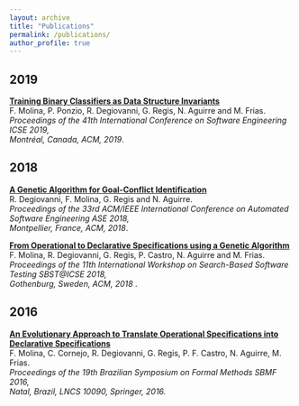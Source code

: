 ```yaml
---
layout: archive
title: "Publications"
permalink: /publications/
author_profile: true
---
```


## 2019
<b>[Training Binary Classifiers as Data Structure Invariants](http://facumolina.github.io/files/learning-invariants.pdf)</b><br>
F. Molina, P. Ponzio, R. Degiovanni, G. Regis, N. Aguirre and M. Frias. <br>
<i>Proceedings of the 41th International Conference on Software Engineering ICSE 2019,<br>
Montréal, Canada, ACM, 2019</i>.

## 2018
<b>[A Genetic Algorithm for Goal-Conflict Identification](http://facumolina.github.io/files/LearningGoalConflicts.pdf)</b><br>
R. Degiovanni, F. Molina, G. Regis and N. Aguirre. <br>
<i>Proceedings of the 33rd ACM/IEEE International Conference on Automated Software Engineering ASE 2018,<br>
Montpellier, France, ACM, 2018</i>.


<b>[From Operational to Declarative Specifications using a Genetic Algorithm](http://facumolina.github.io/files/ga-spec-learning-catalogue.pdf)</b><br> 
F. Molina, R. Degiovanni, G. Regis, P. Castro, N. Aguirre and M. Frias. <br>
<i>Proceedings of the 11th International Workshop on Search-Based Software Testing SBST@ICSE 2018, <br>
Gothenburg, Sweden, ACM, 2018</i> .	

## 2016
<b>[An Evolutionary Approach to Translate Operational Specifications into Declarative Specifications](http://facumolina.github.io/files/alloy-learning.pdf)</b> <br> 
F. Molina, C. Cornejo, R. Degiovanni, G. Regis, P. F. Castro, N. Aguirre, M. Frias. <br>
<i>Proceedings of the 19th Brazilian Symposium on Formal Methods SBMF 2016, <br>
Natal, Brazil, LNCS 10090, Springer, 2016.</i>
